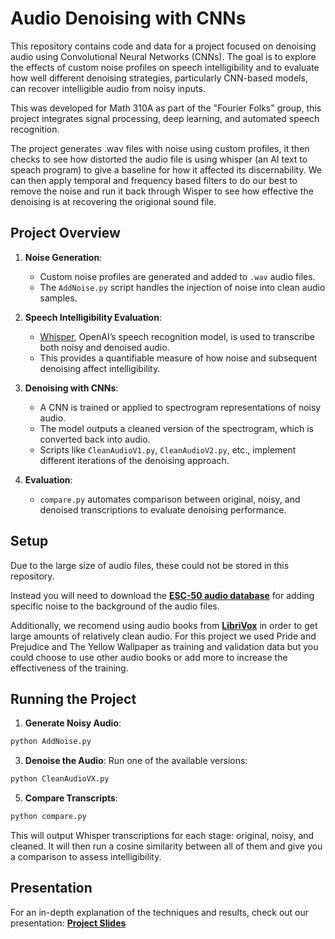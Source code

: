 # Audio Denoising with CNNs

This repository contains code and data for a project focused on denoising audio using Convolutional Neural Networks (CNNs). The goal is to explore the effects of custom noise profiles on speech intelligibility and to evaluate how well different denoising strategies,  particularly CNN-based models, can recover intelligible audio from noisy inputs.

This was developed for Math 310A as part of the "Fourier Folks" group, this project integrates signal processing, deep learning, and automated speech recognition.

The project generates .wav files with noise using custom profiles, it then checks to see how distorted the audio file is using whisper (an AI text to speach program) to give a baseline for how it affected its discernability. We can then apply temporal and frequency based filters to do our best to remove the noise and run it back through Wisper to see how effective the denoising is at recovering the origional sound file.

## Project Overview

1. **Noise Generation**: 
   - Custom noise profiles are generated and added to `.wav` audio files.
   - The `AddNoise.py` script handles the injection of noise into clean audio samples.

2. **Speech Intelligibility Evaluation**:
   - [Whisper](https://github.com/openai/whisper), OpenAI’s speech recognition model, is used to transcribe both noisy and denoised audio.
   - This provides a quantifiable measure of how noise and subsequent denoising affect intelligibility.

3. **Denoising with CNNs**:
   - A CNN is trained or applied to spectrogram representations of noisy audio.
   - The model outputs a cleaned version of the spectrogram, which is converted back into audio.
   - Scripts like `CleanAudioV1.py`, `CleanAudioV2.py`, etc., implement different iterations of the denoising approach.

4. **Evaluation**:
   - `compare.py` automates comparison between original, noisy, and denoised transcriptions to evaluate denoising performance.

## Setup

Due to the large size of audio files, these could not be stored in this repository.

Instead you will need to download the [**ESC-50 audio database**](https://github.com/karolpiczak/ESC-50) for adding specific noise to the background of the audio files.

Additionally, we recomend using audio books from [**LibriVox**](https://librivox.org/) in order to get large amounts of relatively clean audio. For this project we used Pride and Prejudice and The Yellow Wallpaper as training and validation data but you could choose to use other audio books or add more to increase the effectiveness of the training.

## Running the Project

1. **Generate Noisy Audio**:

```bash
python AddNoise.py
```

3. **Denoise the Audio**:
Run one of the available versions:
```bash
python CleanAudioVX.py
```

5. **Compare Transcripts**:

```bash
python compare.py
```

This will output Whisper transcriptions for each stage: original, noisy, and cleaned. It will then run a cosine similarity between all of them and give you a comparison to assess intelligibility.

## Presentation
For an in-depth explanation of the techniques and results, check out our presentation:
[**Project Slides**](https://docs.google.com/presentation/d/1Q_uZKm6z2Zj_uadfP3kVS3UTvn-Lq4S_WaxEmmott2k/edit?slide=id.g35f391192_00#slide=id.g35f391192_00)
